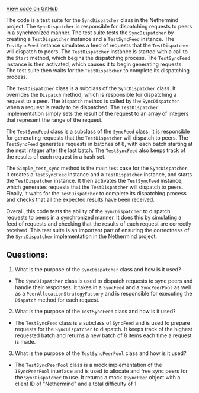 [View code on GitHub](https://github.com/nethermindeth/nethermind/Nethermind.Synchronization.Test/ParallelSync/SyncDispatcherTests.cs)

The code is a test suite for the `SyncDispatcher` class in the Nethermind project. The `SyncDispatcher` is responsible for dispatching requests to peers in a synchronized manner. The test suite tests the `SyncDispatcher` by creating a `TestDispatcher` instance and a `TestSyncFeed` instance. The `TestSyncFeed` instance simulates a feed of requests that the `TestDispatcher` will dispatch to peers. The `TestDispatcher` instance is started with a call to the `Start` method, which begins the dispatching process. The `TestSyncFeed` instance is then activated, which causes it to begin generating requests. The test suite then waits for the `TestDispatcher` to complete its dispatching process.

The `TestDispatcher` class is a subclass of the `SyncDispatcher` class. It overrides the `Dispatch` method, which is responsible for dispatching a request to a peer. The `Dispatch` method is called by the `SyncDispatcher` when a request is ready to be dispatched. The `TestDispatcher` implementation simply sets the result of the request to an array of integers that represent the range of the request.

The `TestSyncFeed` class is a subclass of the `SyncFeed` class. It is responsible for generating requests that the `TestDispatcher` will dispatch to peers. The `TestSyncFeed` generates requests in batches of 8, with each batch starting at the next integer after the last batch. The `TestSyncFeed` also keeps track of the results of each request in a hash set.

The `Simple_test_sync` method is the main test case for the `SyncDispatcher`. It creates a `TestSyncFeed` instance and a `TestDispatcher` instance, and starts the `TestDispatcher` instance. It then activates the `TestSyncFeed` instance, which generates requests that the `TestDispatcher` will dispatch to peers. Finally, it waits for the `TestDispatcher` to complete its dispatching process and checks that all the expected results have been received.

Overall, this code tests the ability of the `SyncDispatcher` to dispatch requests to peers in a synchronized manner. It does this by simulating a feed of requests and checking that the results of each request are correctly received. This test suite is an important part of ensuring the correctness of the `SyncDispatcher` implementation in the Nethermind project.
## Questions: 
 1. What is the purpose of the `SyncDispatcher` class and how is it used?
- The `SyncDispatcher` class is used to dispatch requests to sync peers and handle their responses. It takes in a `SyncFeed` and a `SyncPeerPool` as well as a `PeerAllocationStrategyFactory` and is responsible for executing the `Dispatch` method for each request. 

2. What is the purpose of the `TestSyncFeed` class and how is it used?
- The `TestSyncFeed` class is a subclass of `SyncFeed` and is used to prepare requests for the `SyncDispatcher` to dispatch. It keeps track of the highest requested batch and returns a new batch of 8 items each time a request is made. 

3. What is the purpose of the `TestSyncPeerPool` class and how is it used?
- The `TestSyncPeerPool` class is a mock implementation of the `ISyncPeerPool` interface and is used to allocate and free sync peers for the `SyncDispatcher` to use. It returns a mock `ISyncPeer` object with a client ID of "Nethermind" and a total difficulty of 1.